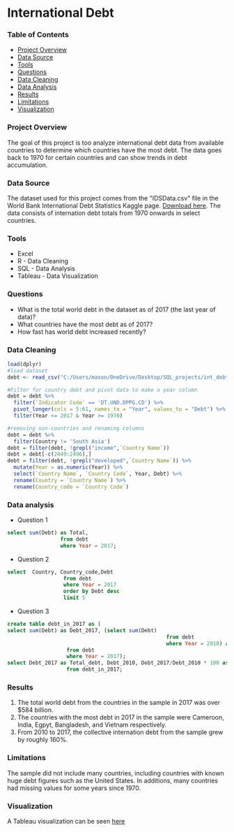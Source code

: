# International Debt

### Table of Contents

- [Project Overview](#project-overview)
- [Data Source](#data-source)
- [Tools](#tools)
- [Questions](#questions)
- [Data Cleaning](#data-cleaning)
- [Data Analysis](#data-analysis)
- [Results](#results)
- [Limitations](#limitations)
- [Visualization](#visualization)
### Project Overview

The goal of this project is too analyze international debt data from available countries to determine which countries have the most debt. The data goes back to 1970 for certain countries and can show trends in debt accumulation.

### Data Source

The dataset used for this project comes from the "IDSData.csv" file in the World Bank International Debt Statistics Kaggle page. [Download here](https://www.kaggle.com/datasets/theworldbank/world-bank-international-debt-statistics/data). The data consists of internation debt totals from 1970 onwards in select countries.

### Tools
 - Excel
 - R - Data Cleaning
 - SQL - Data Analysis
 - Tableau - Data Visualization

### Questions

 - What is the total world debt in the dataset as of 2017 (the last year of data)?
 - What countries have the most debt as of 2017?
 - How fast has world debt increased recently?

### Data Cleaning

```r
load(dplyr)
#load dataset
debt <- read_csv("C:/Users/mason/OneDrive/Desktop/SQL_projects/int_debt/ids-csv-zip-3-mb-/IDSData.csv")

#Filter for country debt and pivot data to make a year column
debt = debt %>%
  filter(`Indicator Code` == 'DT.UND.DPPG.CD') %>%
  pivot_longer(cols = 5:61, names_to = "Year", values_to = "Debt") %>%
  filter(Year <= 2017 & Year >= 1970)

#removing non-countries and renaming columns
debt = debt %>%
  filter(Country != 'South Asia')
debt = filter(debt, !grepl("income",`Country Name`))
debt = debt[-c(2449:2496),]
debt = filter(debt, !grepl("developed",`Country Name`)) %>%
  mutate(Year = as.numeric(Year)) %>%
  select(`Country Name`, `Country Code`, Year, Debt) %>%
  rename(Country = `Country Name`) %>%
  rename(Country_code = `Country Code`)
```

### Data analysis

 - Question 1

```sql
select sum(Debt) as Total,
                 from debt
                 where Year = 2017;
```

 - Question 2

```sql
select  Country, Country_code,Debt
                  from debt
                  where Year = 2017
                  order by Debt desc
                  limit 5
```

 - Question 3

```sql
create table debt_in_2017 as (
select sum(Debt) as Debt_2017, (select sum(Debt)
                                                   from debt
                                                   where Year = 2010) as Debt_2010
                   from debt
                   where Year = 2017);
select Debt_2017 as Total_debt, Debt_2010, Debt_2017/Debt_2010 * 100 as Debt_increase
                   from debt_in_2017;
```

### Results

1. The total world debt from the countries in the sample in 2017 was over $584 billion.
2. The countries with the most debt in 2017 in the sample were Cameroon, India, Egpyt, Bangladesh, and Vietnam respectively.
3. From 2010 to 2017, the collective internation debt from the sample grew by roughly 160%.

### Limitations

The sample did not include many countries, including countries with known huge debt figures such as the United States. In additions, many countries had missing values for some years since 1970.

### Visualization

A Tableau visualization can be seen [here](https://public.tableau.com/app/profile/mason.bates/viz/WorldInternationalDebt/Dashboard1)

